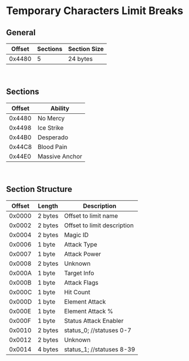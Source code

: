 # Temporary Characters Limit Breaks
## General
| Offset        | Sections | Section Size |
| ------------- | ---------| -------------|
| 0x4480        | 5        | 24 bytes     |
<br/>

## Sections
| Offset        | Ability        |
| ------------- | -------------- |
| 0x4480        | No Mercy       |
| 0x4498        | Ice Strike     |
| 0x44B0        | Desperado      |
| 0x44C8        | Blood Pain     |
| 0x44E0        | Massive Anchor |
<br/>

## Section Structure
| Offset        | Length        | Description                         |
| ------------- | --------------| ----------------------------------- |
| 0x0000        | 2 bytes       | Offset to limit name                |
| 0x0002        | 2 bytes       | Offset to limit description         |
| 0x0004        | 2 bytes       | Magic ID                            |
| 0x0006        | 1 byte        | Attack Type                         |
| 0x0007        | 1 byte        | Attack Power                        |
| 0x0008        | 2 bytes       | Unknown                             |
| 0x000A        | 1 byte        | Target Info                         |
| 0x000B        | 1 byte        | Attack Flags                        |
| 0x000C        | 1 byte        | Hit Count                           |
| 0x000D        | 1 byte        | Element Attack                      |
| 0x000E        | 1 byte        | Element Attack %                    |
| 0x000F        | 1 byte        | Status Attack Enabler               |
| 0x0010        | 2 bytes       | status_0; //statuses 0-7            |
| 0x0012        | 2 bytes       | Unknown                             |
| 0x0014        | 4 bytes       | status_1; //statuses 8-39           |